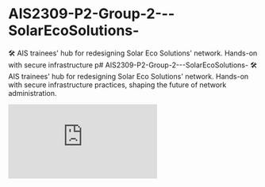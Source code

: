 # AIS2309-P2-Group-2---SolarEcoSolutions-
🛠 AIS trainees' hub for redesigning Solar Eco Solutions' network. Hands-on with secure infrastructure p# AIS2309-P2-Group-2---SolarEcoSolutions-
🛠 AIS trainees' hub for redesigning Solar Eco Solutions' network. Hands-on with secure infrastructure practices, shaping the future of network administration.

![Infra Actuelle Eco Solutions](https://github.com/FrancoisBrasy/AIS2309-P2-Group-2---SolarEcoSolutions-/edit/main/README.md)
